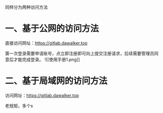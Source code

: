 
同样分为两种访问方法
# 一、基于公网的访问方法

直接访问网址：https://gitlab.dawalker.top

第一次登录需要申请账号，点立即注册即可向上提交注册请求，后续需要管理员同意后才能完成登录。
![[使用手册1.png]]

# 二、基于局域网的访问方法

访问网址：https://gitlab.dawalker.top

老规矩，多个s
